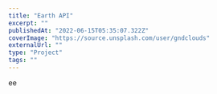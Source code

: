 ```yaml
---
title: "Earth API"
excerpt: ""
publishedAt: "2022-06-15T05:35:07.322Z"
coverImage: "https://source.unsplash.com/user/gndclouds"
externalUrl: ""
type: "Project"
tags: ""
---
```


ee
